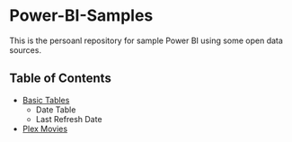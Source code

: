 # Power-BI-Samples
This is the persoanl repository for sample Power BI using some open data sources. 

## Table of Contents

- [Basic Tables](./docs/BasicData.md)
    - Date Table
    - Last Refresh Date
- [Plex Movies](./docs/Plex.md)